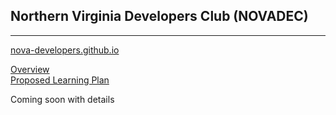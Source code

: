 ## Northern Virginia Developers Club (NOVADEC)

----  

[nova-developers.github.io](http://nova-developers.github.io)  

[Overview](#overview)  
[Proposed Learning Plan](#proposed-learning-plan)  

Coming soon with details
